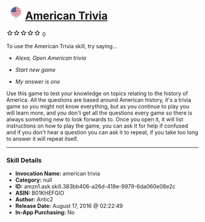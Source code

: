 # &nbsp;<img src="skill_icon" alt="American Trivia icon" width="36"> [American Trivia](http://alexa.amazon.com/#skills/amzn1.ask.skill.383bb406-a26d-418e-9979-6da060e08e2c)
![0 stars](../../images/ic_star_border_black_18dp_1x.png)![0 stars](../../images/ic_star_border_black_18dp_1x.png)![0 stars](../../images/ic_star_border_black_18dp_1x.png)![0 stars](../../images/ic_star_border_black_18dp_1x.png)![0 stars](../../images/ic_star_border_black_18dp_1x.png) 0

To use the American Trivia skill, try saying...

* *Alexa, Open American trivia*

* *Start new game*

* *My answer is one*

Use this game to test your knowledge on topics relating to the history of America. All the questions are based around American history, it's a trivia game so you might not know everything, but as you continue to play you will learn more, and you don't get all the questions every game so there is always something new to look forwards to. Once you open it, it will list instructions on how to play the game, you can ask it for help if confused and if you don't hear a question you can ask it to repeat, if you take too long to answer it will repeat itself.

***

### Skill Details

* **Invocation Name:** american trivia
* **Category:** null
* **ID:** amzn1.ask.skill.383bb406-a26d-418e-9979-6da060e08e2c
* **ASIN:** B01KHEFGIO
* **Author:** Antic2
* **Release Date:** August 17, 2016 @ 02:22:49
* **In-App Purchasing:** No
